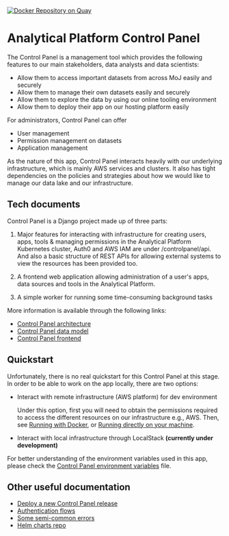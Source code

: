 [![Docker Repository on Quay](https://quay.io/repository/mojanalytics/control-panel/status "Docker Repository on Quay")](https://quay.io/repository/mojanalytics/control-panel)

# Analytical Platform Control Panel

The Control Panel is a management tool which provides the following features to our main stakeholders, data analysts 
and data scientists: 

- Allow them to access important datasets from across MoJ easily and securely
- Allow them to manage their own datasets easily and securely
- Allow them to explore the data by using our online tooling environment 
- Allow them to deploy their app on our hosting platform easily

For administrators, Control Panel can offer
- User management 
- Permission management on datasets
- Application management

As the nature of this app, Control Panel interacts heavily with our underlying infrastructure, which is mainly AWS services and clusters.
It also has tight dependencies on the policies and strategies about how we would like to manage our data lake and our infrastructure.

## Tech documents

Control Panel is a Django project made up of three parts:

1. Major features for interacting with infrastructure for creating users, apps, tools & managing permissions in the
   Analytical Platform Kubernetes cluster, Auth0 and AWS IAM are under /controlpanel/api. And also a basic structure of 
   REST APIs for allowing external systems to view the resources has been provided too.
   
2. A frontend web application allowing administration of a user's apps, data
   sources and tools in the Analytical Platform.
   
3. A simple worker for running some time-consuming background tasks 
   
More information is available through the following links:

* [Control Panel architecture](./doc/architecture.md)
* [Control Panel data model](./doc/data_structure.md)
* [Control Panel frontend](./doc/frontend.md)

## Quickstart

Unfortunately, there is no real quickstart for this Control Panel at this stage. 
In order to be able to work on the app locally, there are two options:

- Interact with remote infrastructure (AWS platform) for dev environment 
  
  Under this option, first you will need to obtain the permissions required to access
  the different resources on our infrastructure e.g., AWS. Then, see [Running with Docker](doc/docker.md), 
  or [Running directly on your machine](doc/running.md).

- Interact with local infrastructure through LocalStack **(currently under development)**

For better understanding of the environment variables used in this app, please check the [Control Panel environment variables](./doc/environment.md) file.

## Other useful documentation

* [Deploy a new Control Panel release](https://silver-dollop-30c6a355.pages.github.io/documentation/40-infrastructure/20-common-tasks/Deploy-new-control-panel-release.html#deploy-a-new-control-panel-release)
* [Authentication flows](./doc/auth_flows.md)
* [Some semi-common errors](./doc/errors.md)
* [Helm charts repo](https://github.com/ministryofjustice/analytics-platform-helm-charts)
